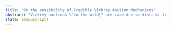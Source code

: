 ```yaml
---
title: 'On the possibility of Credible Vickrey Auction Mechanisms'
abstract: "Vickrey auctions \"in the wild\" are rare due to distrust to participants colluding. Prior work has shown that vanilla Vickrey auctions while dominant are not a credible mechanism, that is participants benefit from collusions. We show the existence of a credible Vickrey mechanism variant. We prove security of our construction against an adaptive probabilistic polynomial time adversary. Finally we prove the impossibility of a credible first price or second price auction with half or more of the participants colluding. <br> A key property of our construction is it preserves privacy of the auctioned item distribution along with the utility function of the bidders. We show that lack of the latter property is crucial in the presence of a corruptible auctioneer for any multi-round auction mechanism. Lack of the former implies bidder collusions against the auctioneer."
state: (manuscript)
---
```

